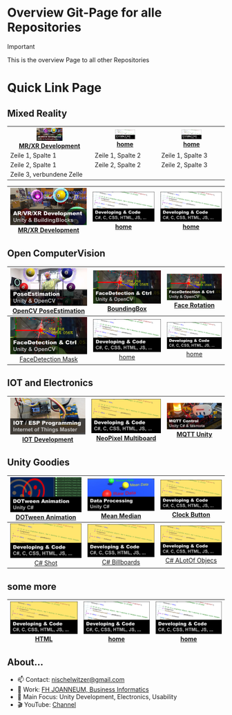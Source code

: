 # Overview Git-Page for alle Repositories

> [!IMPORTANT]  
> This is the overview Page to all other Repositories

# Quick Link Page

## Mixed Reality

<table width=100%>
        <tr>
            <th><img src="./pics/xr_development.png" width="33%"><br><a href="https://github.com/nischelwitzer/MixedReality_DevUnity">MR/XR Development</a></th>
            <th><img src="./pics/code_white.png" width="33%"><br><a href="../../..">home</a></th>
            <th><img src="./pics/code_white.png" width="33%"><br><a href="../../..">home</a></th>
        </tr>
        <tr>
            <td>Zeile 1, Spalte 1</td>
            <td>Zeile 1, Spalte 2</td>
            <td>Zeile 1, Spalte 3</td>
        </tr>
        <tr>
            <td>Zeile 2, Spalte 1</td>
            <td>Zeile 2, Spalte 2</td>
            <td>Zeile 2, Spalte 3</td>
        </tr>
        <tr>
            <td colspan="3">Zeile 3, verbundene Zelle</td>
        </tr>
</table>

|  [<img src="./pics/xr_development.png" width="350px"><br>](../../../MixedReality_DevUnity) [MR/XR Development](https://github.com/nischelwitzer/MixedReality_DevUnity) |  [<img src="./pics/code_white.png" width="350px"><br>](../../..) [home](../../..) |  [<img src="./pics/code_white.png" width="350px"><br>](../../..) [home](../../..) |
|:---:|:---:|:---:|

## Open ComputerVision

| [![PoseEstimation](./pics/poseEstimation.png)](https://github.com/nischelwitzer/OCV-BodyPose-Tools) [OpenCV PoseEstimation](../../../OCV-BodyPose-Tools) | [![FaceDetection BoundingBox](./pics/faceDetection.png)](../../../OCV-face68-FaceMask) [BoundingBox](../../../OCV-face68-2DOF-Rotation) | [![FaceDetection BoundingBox](./pics/faceDetection.png)](../../../OCV-face68-2DOF-Rotation) [Face Rotation](../../../OCV-face68-2DOF-Rotation) |
|:---:|:---:|:---:|
| [![FaceDetection Mask](./pics/faceDetection.png)](../../../OCV-face68-FaceMask) [FaceDetection Mask](../../../OCV-face68-FaceMask) | [![home](./pics/code_white.png)](../../..) [home](../../..)  | [![home](./pics/code_white.png)](../../..) [home](../../..)  |

## IOT and Electronics

| [![IOT Development](./pics/iot_master.png)](../../../IOT-Master) [IOT Development](https://github.com/nischelwitzer/IOT-Master) | [![NeoPixel Multiboard](./pics/code.png)](../../../Grove-NeoPixel-Multiboard) [NeoPixel Multiboard](../../../Grove-NeoPixel-Multiboard) | [![MQTT Unity](./pics/mqtt_unity.png)](../../../MQTT2Unity) [MQTT Unity](../../../MQTT2Unity)  |
|:---:|:---:|:---:|

## Unity Goodies

| [![DoTween](./pics/dotween.png)](../../../DoTweenShow) [DOTween Animation](../../../DoTweenShow) | [![Mean Median](./pics/mean_median.png)](../../../Calc_MeanMedian) [Mean Median](../../../Calc_MeanMedian) | [![Clock Button](./pics/code.png)](../../../ClockButton) [Clock Button](../../../ClockButton) |
|:---:| :---:| :---:|
| [![C# Shot](./pics/code.png)](../../../Cannon_MoveShot) [C# Shot](../../../Cannon_MoveShot ) | [![C# Billboards](./pics/code.png)](../../../Billboard_Modes) [C# Billboards](../../../Billboard_Modes) |  [![C# ALotOf Objecs](./pics/code.png)](../../../MultiObjects_XYZ) [C# ALotOf Objecs](../../../MultiObjects_XYZ) | [![home](./pics/code_white.png)](../../..) [home](../../..)  | [![home](./pics/code_white.png)](../../..) [home](../../..)  |

## some more 

| [![HTML](./pics/code.png)](../../../HTML-CSS-Lecture-Basics) [HTML](../../../HTML-CSS-Lecture-Basics) | [![home](./pics/code_white.png)](../../..) [home](../../..)  | [![home](./pics/code_white.png)](../../..) [home](../../..)  |
|:---:|:---:|:---:|

## About...

* 📫 Contact: nischelwitzer@gmail.com 
* 👥 Work: [FH JOANNEUM, Business Informatics](https://www.fh-joanneum.at/hochschule/person/alexander-nischelwitzer/)
* 🙌 Main Focus: Unity Development, Electronics, Usability
* 🎬 YouTube: [Channel](https://www.youtube.com/@AlexanderKNischelwitzer)
